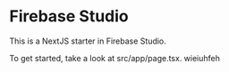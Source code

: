 # Firebase Studio

This is a NextJS starter in Firebase Studio.

To get started, take a look at src/app/page.tsx.
wieiuhfeh